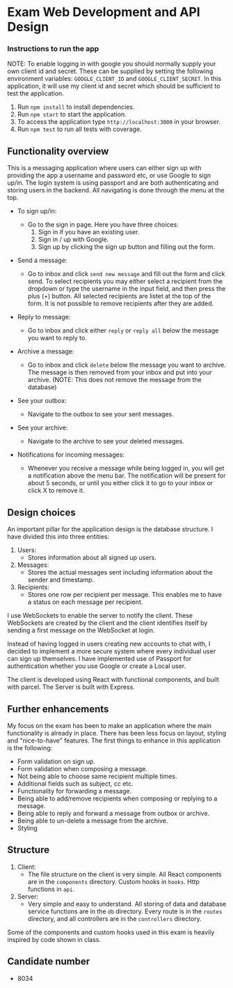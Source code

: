 # Exam Web Development and API Design

### Instructions to run the app

NOTE: To enable logging in with google you should normally supply your own client id and secret. These can be supplied by setting the following environment variables: `GOOGLE_CLIENT_ID` and `GOOGLE_CLIENT_SECRET`.
In this application, it will use my client id and secret which should be sufficient to test the application.

1. Run `npm install` to install dependencies.
2. Run `npm start` to start the application.
3. To access the application  type `http://localhost:3000` in your browser.
4. Run `npm test` to run all tests with coverage.


## Functionality overview
This is a messaging application where users can either sign up with providing the app a username and password etc, or use Google to sign up/in.
The login system is using passport and are both authenticating and storing users in the backend.
All navigating is done through the menu at the top. 
* To sign up/in:
    * Go to the sign in page. Here you have three choices:
        1. Sign in if you have an existing user.
        2. Sign in / up with Google.
        3. Sign up by clicking the sign up button and filling out the form.
        
* Send a message:
    * Go to inbox and click `send new message` and fill out the form and click send.
To select recipients you may either select a recipient from the dropdown or type the username in the input field, and then press the plus (+) button. All selected recipients are listet at the top of the form. It is not possible to remove recipients after they are added.
* Reply to message:
    * Go to inbox and click either `reply` or `reply all` below the message you want to reply to.
* Archive a message:
    * Go to inbox and click `delete` below the message you want to archive. The message is then removed from your inbox and put into your archive. (NOTE: This does not remove the message from the database)
* See your outbox:
    * Navigate to the outbox to see your sent messages.
* See your archive:
    * Navigate to the archive to see your deleted messages.
* Notifications for incoming messages:
    * Whenever you receive a message while being logged in, you will get a notification above the menu bar. The notification will be present for about 5 seconds, or until you either click it to go to your inbox or click X to remove it.

## Design choices
An important pillar for the application design is the database structure. I have divided this into three entities:
1. Users:
    * Stores information about all signed up users.
2. Messages:
    * Stores the actual messages sent including information about the sender and timestamp. 
3. Recipients:
    * Stores one row per recipient per message. This enables me to have a status on each message per recipient.

I use WebSockets to enable the server to notify the client. These WebSockets are created by the client and the client identifies itself by sending a first message on the WebSocket at login.

Instead of having logged in users creating new accounts to chat with, I decided to implement a more secure system where every individual user can sign up themselves. I have implemented use of Passport for authentication whether you use Google or create a Local user.

The client is developed using React with functional components, and built with parcel. The Server is built with Express.

## Further enhancements
My focus on the exam has been to make an application where the main functionality is already in place. There has been less focus on layout, styling and "nice-to-have" features.
The first things to enhance in this application is the following:
* Form validation on sign up.
* Form validation when composing a message.
* Not being able to choose same recipient multiple times.
* Additional fields such as subject, cc etc.
* Functionality for forwarding a message.
* Being able to add/remove recipients when composing or replying to a message.
* Being able to reply and forward a message from outbox or archive.
* Being able to un-delete a message from the archive.
* Styling

## Structure
1. Client:
    * The file structure on the client is very simple. All React components are in the `components` directory. Custom hooks in `hooks`. Http functions in `api`.
2. Server:
    * Very simple and easy to understand. All storing of data and database service functions are in the `db` directory. Every route is in the `routes` directory, and all controllers are in the `controllers` directory.

Some of the components and custom hooks used in this exam is heavily inspired by code shown in class.

## Candidate number
* 8034